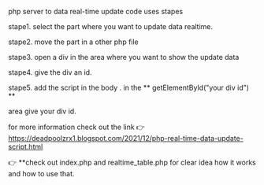 php server to data real-time update code uses stapes

stape1. select the part where you want to update data realtime.

stape2. move the part in a other php file

stape3. open a div in the area where you want to show the update data 

stape4. give the div an id.

stape5. add the script in the body . in the ** getElementById("your div id") ** 

area give your div id.

for more information check out the link 👉 https://deadpoolzrx1.blogspot.com/2021/12/php-real-time-data-update-script.html


👉 **check out index.php and realtime_table.php for clear idea how it works and how to use that.
